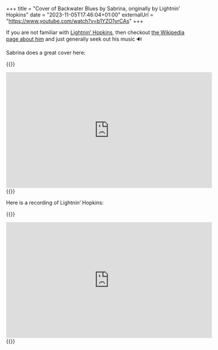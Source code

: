 +++
title = "Cover of Backwater Blues by Sabrina, originally by Lightnin’ Hopkins"
date = "2023-11-05T17:46:04+01:00"
externalUrl = "https://www.youtube.com/watch?v=b1YZO1yrCAs"
+++

If you are not familiar with [Lightnin’ Hopkins][w], then checkout [the Wikipedia page about him][w] and just generally seek out his music 🔊

Sabrina does a great cover here:

{{<raw>}}
<iframe width="560" height="315" src="https://www.youtube-nocookie.com/embed/b1YZO1yrCAs" title="YouTube video player" frameborder="0" allow="accelerometer; autoplay; clipboard-write; encrypted-media; gyroscope; picture-in-picture" allowfullscreen></iframe>
{{</raw>}}

[w]: https://en.wikipedia.org/wiki/Lightnin%27_Hopkins

Here is a recording of Lightnin’ Hopkins:

{{<raw>}}
<iframe width="560" height="315" src="https://www.youtube-nocookie.com/embed/lf_ns1BbTOE" title="YouTube video player" frameborder="0" allow="accelerometer; autoplay; clipboard-write; encrypted-media; gyroscope; picture-in-picture" allowfullscreen></iframe>
{{</raw>}}

